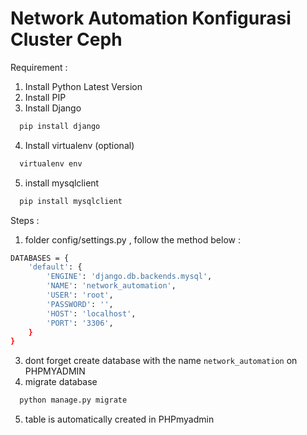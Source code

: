 # Network Automation Konfigurasi Cluster Ceph

Requirement :
1. Install Python Latest Version
2. Install PIP
3. Install Django
```bash
  pip install django
```
4. Install virtualenv (optional)
```bash
  virtualenv env
```
5. install mysqlclient
```bash
  pip install mysqlclient
```

Steps :
1. folder config/settings.py , follow the method below :
```bash
DATABASES = {
    'default': {
        'ENGINE': 'django.db.backends.mysql',
        'NAME': 'network_automation',
        'USER': 'root',
        'PASSWORD': '',
        'HOST': 'localhost',
        'PORT': '3306',
    }
}
```
3. dont forget create database with the name `network_automation` on PHPMYADMIN
4. migrate database
```bash
  python manage.py migrate
```
5. table is automatically created in PHPmyadmin


